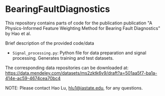 # BearingFaultDiagnostics
This repository contains parts of code for the publication publication "A Physics-Informed Feature Weighting Method for Bearing Fault Diagnostics" by Hao et al. 



Brief description of the provided code/data


- `Signal_processing.py`:  Python file for data preparation and signal processing. Generates training and test datasets.

The corresponding data repositories can be downloaded at: https://data.mendeley.com/datasets/ms2zktk6v9/draft?a=501aa5f7-ba1a-414e-ac59-4674cea70bc4

NOTE: Please contact Hao Lu, hlu1@iastate.edu, for any questions. 
